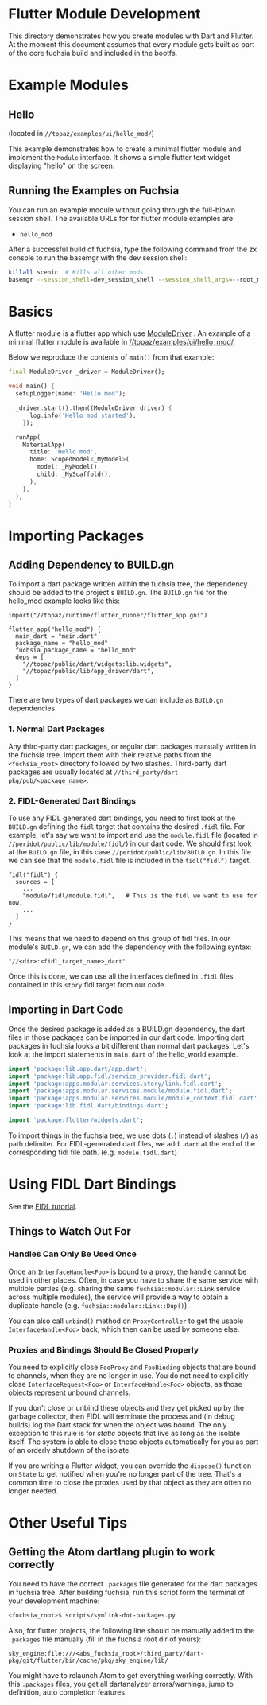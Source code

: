 # Flutter Module Development

This directory demonstrates how you create modules with Dart and Flutter. At the
moment this document assumes that every module gets built as part of the core
fuchsia build and included in the bootfs.

# Example Modules

## Hello

(located in `//topaz/examples/ui/hello_mod/`)

This example demonstrates how to create a minimal flutter module and implement
the `Module` interface. It shows a simple flutter text widget displaying "hello"
on the screen.

## Running the Examples on Fuchsia

You can run an example module without going through the full-blown session shell.
The available URLs for for flutter module examples are:

*   `hello_mod`

After a successful build of fuchsia, type the following command from the zx
console to run the basemgr with the dev session shell:

```sh
killall scenic  # Kills all other mods.
basemgr --session_shell=dev_session_shell --session_shell_args=--root_module=hello_mod
```

# Basics

A flutter module is a flutter app which use [ModuleDriver](
https://fuchsia.googlesource.com/topaz/+/master/public/lib/app_driver/dart/lib/src/module_driver.dart)
. An example of a minimal
flutter module is available in [//topaz/examples/ui/hello_mod/](
https://fuchsia.googlesource.com/topaz/+/master/examples/ui/hello_mod/).

Below we reproduce the contents of `main()` from that example:

```dart
final ModuleDriver _driver = ModuleDriver();

void main() {
  setupLogger(name: 'Hello mod');

  _driver.start().then((ModuleDriver driver) {
      log.info('Hello mod started');
    });

  runApp(
    MaterialApp(
      title: 'Hello mod',
      home: ScopedModel<_MyModel>(
        model: _MyModel(),
        child: _MyScaffold(),
      ),
    ),
  );
}
```

# Importing Packages

## Adding Dependency to BUILD.gn

To import a dart package written within the fuchsia tree, the dependency should
be added to the project's `BUILD.gn`. The `BUILD.gn` file for the hello_mod
example looks like this:

```gn
import("//topaz/runtime/flutter_runner/flutter_app.gni")

flutter_app("hello_mod") {
  main_dart = "main.dart"
  package_name = "hello_mod"
  fuchsia_package_name = "hello_mod"
  deps = [
    "//topaz/public/dart/widgets:lib.widgets",
    "//topaz/public/lib/app_driver/dart",
  ]
}
```

There are two types of dart packages we can include as `BUILD.gn` dependencies.

### 1. Normal Dart Packages

Any third-party dart packages, or regular dart packages manually written in the
fuchsia tree. Import them with their relative paths from the `<fuchsia_root>`
directory followed by two slashes. Third-party dart packages are usually located
at `//third_party/dart-pkg/pub/<package_name>`.

### 2. FIDL-Generated Dart Bindings

To use any FIDL generated dart bindings, you need to first look at the
`BUILD.gn` defining the `fidl` target that contains the desired `.fidl` file.
For example, let's say we want to import and use the `module.fidl` file (located
in `//peridot/public/lib/module/fidl/`) in our dart code. We should first
look at the `BUILD.gn` file, in this case `//peridot/public/lib/BUILD.gn`. In
this file we can see that the `module.fidl` file is included in the
`fidl("fidl")` target.

```gn
fidl("fidl") {
  sources = [
    ...
    "module/fidl/module.fidl",   # This is the fidl we want to use for now.
    ...
  ]
}
```

This means that we need to depend on this group of fidl files. In our module's
`BUILD.gn`, we can add the dependency with the following syntax:

`"//<dir>:<fidl_target_name>_dart"`

Once this is done, we can use all the interfaces defined in `.fidl` files
contained in this `story` fidl target from our code.

## Importing in Dart Code

Once the desired package is added as a BUILD.gn dependency, the dart files in
those packages can be imported in our dart code. Importing dart packages in
fuchsia looks a bit different than normal dart packages. Let's look at the
import statements in `main.dart` of the hello_world example.

```dart
import 'package:lib.app.dart/app.dart';
import 'package:lib.app.fidl/service_provider.fidl.dart';
import 'package:apps.modular.services.story/link.fidl.dart';
import 'package:apps.modular.services.module/module.fidl.dart';
import 'package:apps.modular.services.module/module_context.fidl.dart';
import 'package:lib.fidl.dart/bindings.dart';

import 'package:flutter/widgets.dart';
```

To import things in the fuchsia tree, we use dots (`.`) instead of slashes (`/`)
as path delimiter. For FIDL-generated dart files, we add `.dart` at the end of
the corresponding fidl file path. (e.g. `module.fidl.dart`)

# Using FIDL Dart Bindings

See the [FIDL tutorial](../fidl/tutorial/tutorial-dart.md).

## Things to Watch Out For

### Handles Can Only Be Used Once

Once an `InterfaceHandle<Foo>` is bound to a proxy, the handle cannot be used in
other places. Often, in case you have to share the same service with multiple
parties (e.g. sharing the same `fuchsia::modular::Link` service across multiple
modules), the service will provide a way to obtain a duplicate handle (e.g.
`fuchsia::modular::Link::Dup()`).

You can also call `unbind()` method on `ProxyController` to get the usable
`InterfaceHandle<Foo>` back, which then can be used by someone else.

### Proxies and Bindings Should Be Closed Properly

You need to explicitly close `FooProxy` and `FooBinding` objects that are bound
to channels, when they are no longer in use. You do not need to explicitly close
`InterfaceRequest<Foo>` or `InterfaceHandle<Foo>` objects, as those objects
represent unbound channels.

If you don't close or unbind these objects and they get picked up by the garbage
collector, then FIDL will terminate the process and (in debug builds) log the
Dart stack for when the object was bound. The only exception to this rule is for
*static* objects that live as long as the isolate itself. The system is able to
close these objects automatically for you as part of an orderly shutdown of the
isolate.

If you are writing a Flutter widget, you can override the `dispose()` function
on `State` to get notified when you're no longer part of the tree. That's a
common time to close the proxies used by that object as they are often no longer
needed.

# Other Useful Tips

## Getting the Atom dartlang plugin to work correctly

You need to have the correct `.packages` file generated for the dart packages in
fuchsia tree. After building fuchsia, run this script form the terminal of your
development machine:

```sh
<fuchsia_root>$ scripts/symlink-dot-packages.py
```

Also, for flutter projects, the following line should be manually added to the
`.packages` file manually (fill in the fuchsia root dir of yours):

```
sky_engine:file:///<abs_fuchsia_root>/third_party/dart-pkg/git/flutter/bin/cache/pkg/sky_engine/lib/
```

You might have to relaunch Atom to get everything working correctly. With this
`.packages` files, you get all dartanalyzer errors/warnings, jump to definition,
auto completion features.
